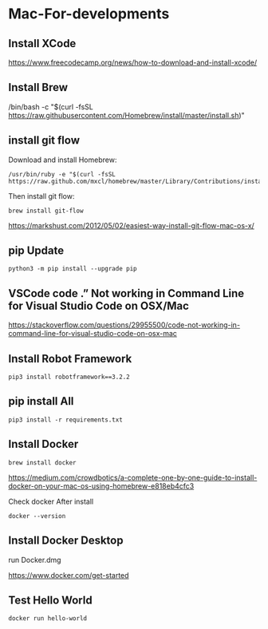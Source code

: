 # Mac-For-developments

## Install XCode

https://www.freecodecamp.org/news/how-to-download-and-install-xcode/


## Install Brew

/bin/bash -c "$(curl -fsSL https://raw.githubusercontent.com/Homebrew/install/master/install.sh)"

## install git flow 


Download and install Homebrew:


```
/usr/bin/ruby -e "$(curl -fsSL https://raw.github.com/mxcl/homebrew/master/Library/Contributions/install_homebrew.rb)"
```


Then install git flow:

```
brew install git-flow
```


https://markshust.com/2012/05/02/easiest-way-install-git-flow-mac-os-x/



## pip Update

```
python3 -m pip install --upgrade pip
```


## VSCode code .” Not working in Command Line for Visual Studio Code on OSX/Mac


https://stackoverflow.com/questions/29955500/code-not-working-in-command-line-for-visual-studio-code-on-osx-mac


## Install Robot Framework

```
pip3 install robotframework==3.2.2
```

## pip install All 

```
pip3 install -r requirements.txt
```

## Install Docker

```
brew install docker

```

https://medium.com/crowdbotics/a-complete-one-by-one-guide-to-install-docker-on-your-mac-os-using-homebrew-e818eb4cfc3


Check docker After install


```
docker --version

```

## Install Docker Desktop

run Docker.dmg

https://www.docker.com/get-started


## Test Hello World

```
docker run hello-world
```



